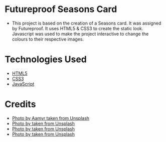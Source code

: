 # Futureproof Seasons Card

- This project is based on the creation of a Seasons card. It was assigned by Futureproof. It uses HTML5 & CSS3 to create the static look. Javascript was used to make the project interactive to change the colours to their respective images.

# Technologies Used

- [HTML5](https://developer.mozilla.org/en-US/docs/Learn/Getting_started_with_the_web/HTML_basics)
- [CSS3](https://developer.mozilla.org/en-US/docs/Web/CSS)
- [JavaScript](https://developer.mozilla.org/en-US/docs/Web/JavaScript)

# Credits

- [Photo by Aamyr taken from Unsplash](https://images.unsplash.com/photo-1586952205040-22514ffab1a1?ixlib=rb-1.2.1&ixid=MnwxMjA3fDB8MHxwaG90by1wYWdlfHx8fGVufDB8fHx8&auto=format&fit=crop&w=312&q=80)
- [Photo by taken from Unsplash]()
- [Photo by taken from Unsplash]()
- [Photo by taken from Unsplash]()
